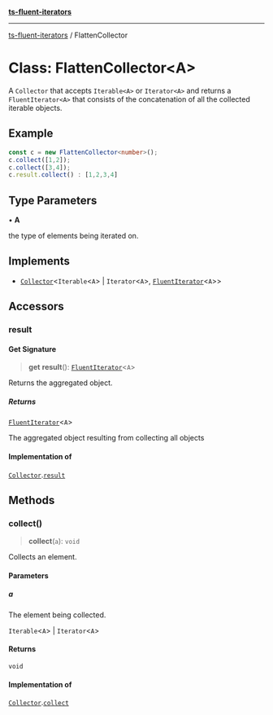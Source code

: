[**ts-fluent-iterators**](../README.md)

---

[ts-fluent-iterators](../README.md) / FlattenCollector

# Class: FlattenCollector\<A\>

A `Collector` that accepts `Iterable<A>` or `Iterator<A>` and returns a `FluentIterator<A>` that consists of the concatenation of all the collected iterable objects.

## Example

```ts
const c = new FlattenCollector<number>();
c.collect([1,2]);
c.collect([3,4]);
c.result.collect() : [1,2,3,4]
```

## Type Parameters

• **A**

the type of elements being iterated on.

## Implements

- [`Collector`](../interfaces/Collector.md)\<`Iterable`\<`A`\> \| `Iterator`\<`A`\>, [`FluentIterator`](FluentIterator.md)\<`A`\>\>

## Accessors

### result

#### Get Signature

> **get** **result**(): [`FluentIterator`](FluentIterator.md)\<`A`\>

Returns the aggregated object.

##### Returns

[`FluentIterator`](FluentIterator.md)\<`A`\>

The aggregated object resulting from collecting all objects

#### Implementation of

[`Collector`](../interfaces/Collector.md).[`result`](../interfaces/Collector.md#result)

## Methods

### collect()

> **collect**(`a`): `void`

Collects an element.

#### Parameters

##### a

The element being collected.

`Iterable`\<`A`\> | `Iterator`\<`A`\>

#### Returns

`void`

#### Implementation of

[`Collector`](../interfaces/Collector.md).[`collect`](../interfaces/Collector.md#collect)
